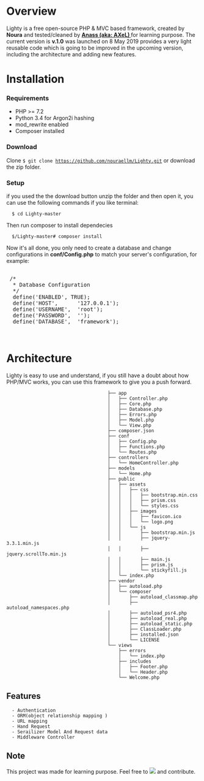 # Overview
Lighty is a free open-source PHP & MVC based framework, created by **Noura** and tested/cleaned by **<a href="https://github.com/AXeL-dev" target="_blank"> Anass (aka: AXeL) </a>** for learning purpose. The current version is <b>v.1.0</b> was launched on 8 May 2019 provides a very light reusable code which is going to be improved in the upcoming version, including the architecture and adding new features.
# Installation
### Requirements
- PHP >= 7.2
- Python 3.4 for Argon2i hashing
- mod_rewrite enabled
- Composer installed
### Download

Clone <code>$ git clone https://github.com/nouraellm/Lighty.git</code> or download the zip folder.


### Setup
if you used the the download button unzip the folder and then open it, you can use the following commands if you like terminal:

      $ cd Lighty-master  

Then run composer to install dependecies

      $/Lighty-master# composer install  

Now it's all done, you only need to create a database and change configurations in **conf/Config.php** to match your server's configuration, for example:

 <pre>                        
 /*
  * Database Configuration
  */
  define('ENABLED', TRUE);
  define('HOST',      '127.0.0.1');
  define('USERNAME',  'root');
  define('PASSWORD',  '');
  define('DATABASE',  'framework');  
  
  </pre>
                                
# Architecture
Lighty is easy to use and understand, if you still have a doubt about how PHP/MVC works, you can use this framework to give you a push forward.

                                         ├── app
                                         │   ├── Controller.php
                                         │   ├── Core.php
                                         │   ├── Database.php
                                         │   ├── Errors.php
                                         │   ├── Model.php
                                         │   └── View.php
                                         ├── composer.json
                                         ├── conf
                                         │   ├── Config.php
                                         │   ├── Functions.php
                                         │   └── Routes.php
                                         ├── controllers
                                         │   └── HomeController.php
                                         ├── models
                                         │   └── Home.php
                                         ├── public
                                         │   ├── assets
                                         │   │   ├── css
                                         │   │   │   ├── bootstrap.min.css
                                         │   │   │   ├── prism.css
                                         │   │   │   └── styles.css
                                         │   │   ├── images
                                         │   │   │   ├── favicon.ico
                                         │   │   │   └── logo.png
                                         │   │   └── js
                                         │   │       ├── bootstrap.min.js
                                         │   │       ├── jquery-3.3.1.min.js
                                         │   │       ├── jquery.scrollTo.min.js
                                         │   │       ├── main.js
                                         │   │       ├── prism.js
                                         │   │       └── stickyfill.js
                                         │   └── index.php
                                         ├── vendor
                                         │   ├── autoload.php
                                         │   └── composer
                                         │       ├── autoload_classmap.php
                                         │       ├── autoload_namespaces.php
                                         │       ├── autoload_psr4.php
                                         │       ├── autoload_real.php
                                         │       ├── autoload_static.php
                                         │       ├── ClassLoader.php
                                         │       ├── installed.json
                                         │       └── LICENSE
                                         └── views
                                             ├── errors
                                             │   └── index.php
                                             ├── includes
                                             │   ├── Footer.php
                                             │   └── Header.php
                                             └── Welcome.php
                                        
 ## Features
      - Authentication
      - ORM(object relationship mapping )
      - URL mapping 
      - Hand Request 
      - Serailizer Model And Request data
      - Middleware Controller

 ## Note 
 
 This project was made for learning purpose. Feel free to <img src="https://img.icons8.com/material/24/000000/code-fork.png"> and contribute.    
